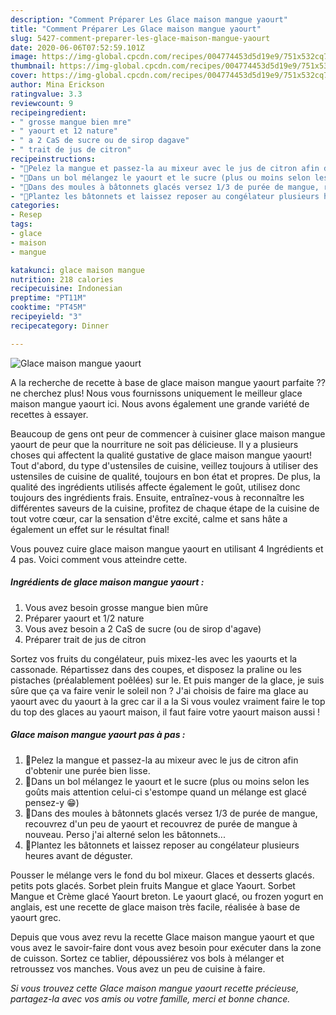 ```yaml
---
description: "Comment Préparer Les Glace maison mangue yaourt"
title: "Comment Préparer Les Glace maison mangue yaourt"
slug: 5427-comment-preparer-les-glace-maison-mangue-yaourt
date: 2020-06-06T07:52:59.101Z
image: https://img-global.cpcdn.com/recipes/004774453d5d19e9/751x532cq70/glace-maison-mangue-yaourt-photo-principale-de-la-recette.jpg
thumbnail: https://img-global.cpcdn.com/recipes/004774453d5d19e9/751x532cq70/glace-maison-mangue-yaourt-photo-principale-de-la-recette.jpg
cover: https://img-global.cpcdn.com/recipes/004774453d5d19e9/751x532cq70/glace-maison-mangue-yaourt-photo-principale-de-la-recette.jpg
author: Mina Erickson
ratingvalue: 3.3
reviewcount: 9
recipeingredient:
- " grosse mangue bien mre"
- " yaourt et 12 nature"
- " a 2 CaS de sucre ou de sirop dagave"
- " trait de jus de citron"
recipeinstructions:
- "🥭Pelez la mangue et passez-la au mixeur avec le jus de citron afin d&#39;obtenir une purée bien lisse."
- "🥭Dans un bol mélangez le yaourt et le sucre (plus ou moins selon les goûts mais attention celui-ci s&#39;estompe quand un mélange est glacé pensez-y 😁)"
- "🥭Dans des moules à bâtonnets glacés versez 1/3 de purée de mangue, recouvrez d&#39;un peu de yaourt et recouvrez de purée de mangue à nouveau. Perso j&#39;ai alterné selon les bâtonnets..."
- "🥭Plantez les bâtonnets et laissez reposer au congélateur plusieurs heures avant de déguster."
categories:
- Resep
tags:
- glace
- maison
- mangue

katakunci: glace maison mangue 
nutrition: 218 calories
recipecuisine: Indonesian
preptime: "PT11M"
cooktime: "PT45M"
recipeyield: "3"
recipecategory: Dinner

---
```



![Glace maison mangue yaourt](https://img-global.cpcdn.com/recipes/004774453d5d19e9/751x532cq70/glace-maison-mangue-yaourt-photo-principale-de-la-recette.jpg)

A la recherche de recette à base de glace maison mangue yaourt parfaite ?? ne cherchez plus! Nous vous fournissons uniquement le meilleur glace maison mangue yaourt ici. Nous avons également une grande variété de recettes à essayer.

Beaucoup de gens ont peur de commencer à cuisiner glace maison mangue yaourt de peur que la nourriture ne soit pas délicieuse. Il y a plusieurs choses qui affectent la qualité gustative de glace maison mangue yaourt! Tout d'abord, du type d'ustensiles de cuisine, veillez toujours à utiliser des ustensiles de cuisine de qualité, toujours en bon état et propres. De plus, la qualité des ingrédients utilisés affecte également le goût, utilisez donc toujours des ingrédients frais. Ensuite, entraînez-vous à reconnaître les différentes saveurs de la cuisine, profitez de chaque étape de la cuisine de tout votre cœur, car la sensation d'être excité, calme et sans hâte a également un effet sur le résultat final!

<!--inarticleads1-->

Vous pouvez cuire glace maison mangue yaourt en utilisant 4 Ingrédients et 4 pas. Voici comment vous atteindre cette.

##### Ingrédients de glace maison mangue yaourt :

1. Vous avez besoin  grosse mangue bien mûre
1. Préparer  yaourt et 1/2 nature
1. Vous avez besoin  a 2 CaS de sucre (ou de sirop d&#39;agave)
1. Préparer  trait de jus de citron


Sortez vos fruits du congélateur, puis mixez-les avec les yaourts et la cassonade. Répartissez dans des coupes, et disposez la praline ou les pistaches (préalablement poêlées) sur le. Et puis manger de la glace, je suis sûre que ça va faire venir le soleil non ? J&#39;ai choisis de faire ma glace au yaourt avec du yaourt à la grec car il a la Si vous voulez vraiment faire le top du top des glaces au yaourt maison, il faut faire votre yaourt maison aussi ! 

<!--inarticleads2-->

##### Glace maison mangue yaourt pas à pas :

1. 🥭Pelez la mangue et passez-la au mixeur avec le jus de citron afin d&#39;obtenir une purée bien lisse.
1. 🥭Dans un bol mélangez le yaourt et le sucre (plus ou moins selon les goûts mais attention celui-ci s&#39;estompe quand un mélange est glacé pensez-y 😁)
1. 🥭Dans des moules à bâtonnets glacés versez 1/3 de purée de mangue, recouvrez d&#39;un peu de yaourt et recouvrez de purée de mangue à nouveau. Perso j&#39;ai alterné selon les bâtonnets...
1. 🥭Plantez les bâtonnets et laissez reposer au congélateur plusieurs heures avant de déguster.


Pousser le mélange vers le fond du bol mixeur. Glaces et desserts glacés. petits pots glacés. Sorbet plein fruits Mangue et glace Yaourt. Sorbet Mangue et Crème glacé Yaourt breton. Le yaourt glacé, ou frozen yogurt en anglais, est une recette de glace maison très facile, réalisée à base de yaourt grec. 

<!--inarticleads1-->

<p>
Depuis que vous avez revu la recette Glace maison mangue yaourt et que vous avez le savoir-faire dont vous avez besoin pour exécuter dans la zone de cuisson. Sortez ce tablier, dépoussiérez vos bols à mélanger et retroussez vos manches. Vous avez un peu de cuisine à faire.
</p>

<p>
<i>Si vous trouvez cette Glace maison mangue yaourt recette précieuse, partagez-la avec vos amis ou votre famille, merci et bonne chance.</i>
</p>
